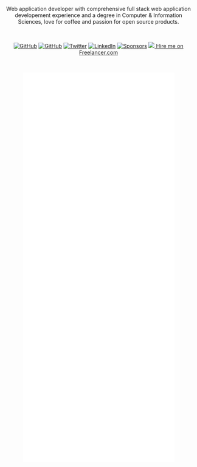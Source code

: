 <p align="center">
Web application developer with comprehensive full stack web application developement experience and a degree in Computer & Information Sciences, love for coffee and passion for open source products.
</p>

<br />

<p align="center">
 <a href="https://mubaidr.js.org" target="_blank"><img src="https://img.shields.io/website?up_message=mubaidr.js.org&url=https%3A%2F%2Fmubaidr.js.org" alt="GitHub"></a>
 <a href="https://github.com/mubaidr" target="_blank"><img src="https://img.shields.io/github/followers/mubaidr.svg?label=GitHub&style=social" alt="GitHub"></a>
 <a href="https://twitter.com/mubaidr" target="_blank"><img src="https://img.shields.io/twitter/follow/mubaidr?label=Twitter&style=social" alt="Twitter"></a>
 <a href="https://www.linkedin.com/in/mubaidr" target="_blank"><img src="https://img.shields.io/badge/LinkedIn--_.svg?style=social&logo=linkedin" alt="LinkedIn"></a>
 <a href="https://github.com/sponsors/mubaidr" target="_blank"><img src="https://img.shields.io/badge/Sponsors--_.svg?style=social&logo=github&logoColor=EA4AAA" alt="Sponsors"></a>
 <a href="https://www.freelancer.com/affiliates/email/12056391/"><img src="https://www.freelancer.com/static/css/images/landingpage/hireme-widget-builder/fl-bird-icon.png"> Hire me on Freelancer.com</a>
</p>

<br />

<p align="center">
 <picture>
  <img src="./github-metrics.svg" alt="Metrics">
 </picture>
</p>
